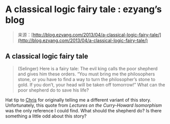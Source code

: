 <!--yml
category: 未分类
date: 2024-07-01 18:17:22
-->

# A classical logic fairy tale : ezyang’s blog

> 来源：[http://blog.ezyang.com/2013/04/a-classical-logic-fairy-tale/](http://blog.ezyang.com/2013/04/a-classical-logic-fairy-tale/)

## A classical logic fairy tale

> (Selinger) Here is a fairy tale: The evil king calls the poor shepherd and gives him these orders. “You must bring me the philosophers stone, or you have to find a way to turn the philosopher’s stone to gold. If you don’t, your head will be taken off tomorrow!” What can the poor shepherd do to save his life?

Hat tip to [Chris](http://www.cs.cmu.edu/~cmartens/) for originally telling me a different variant of this story. Unfortunately, this quote from *Lectures on the Curry-Howard Isomorphism* was the only reference I could find. What should the shepherd do? Is there something a little odd about this story?